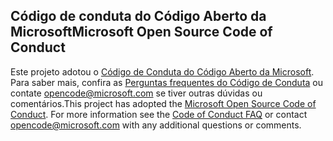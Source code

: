 ## <a name="microsoft-open-source-code-of-conduct"></a><span data-ttu-id="d1f80-101">Código de conduta do Código Aberto da Microsoft</span><span class="sxs-lookup"><span data-stu-id="d1f80-101">Microsoft Open Source Code of Conduct</span></span>
<span data-ttu-id="d1f80-p101">Este projeto adotou o [Código de Conduta do Código Aberto da Microsoft](https://opensource.microsoft.com/codeofconduct/). Para saber mais, confira as [Perguntas frequentes do Código de Conduta](https://opensource.microsoft.com/codeofconduct/faq/) ou contate [opencode@microsoft.com](mailto:opencode@microsoft.com) se tiver outras dúvidas ou comentários.</span><span class="sxs-lookup"><span data-stu-id="d1f80-p101">This project has adopted the [Microsoft Open Source Code of Conduct](https://opensource.microsoft.com/codeofconduct/). For more information see the [Code of Conduct FAQ](https://opensource.microsoft.com/codeofconduct/faq/) or contact [opencode@microsoft.com](mailto:opencode@microsoft.com) with any additional questions or comments.</span></span>